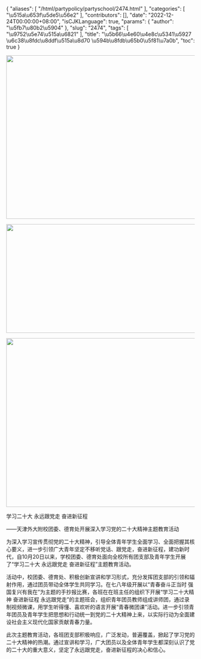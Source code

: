 {
    "aliases": [
        "/html/partypolicy/partyschool/2474.html"
    ],
    "categories": [
        "\u515a\u653f\u5de5\u56e2"
    ],
    "contributors": [],
    "date": "2022-12-24T00:00:00+08:00",
    "isCJKLanguage": true,
    "params": {
        "author": "\u5fb7\u80b2\u5904"
    },
    "slug": "2474",
    "tags": [
        "\u9752\u5e74\u515a\u6821"
    ],
    "title": "\u5b66\u4e60\u4e8c\u5341\u5927 \u6c38\u8fdc\u8ddf\u515a\u8d70 \u594b\u8fdb\u65b0\u5f81\u7a0b",
    "toc": true
}


<img
    src="https://cdn.tfls.online/mirror/full/348306af31319a6e3557f97c21f0de26677150b8.jpg"
    style="display:block;margin-left:auto;margin-right:auto;"
    decoding="async"
    fetchpriority="auto"
    loading="lazy"
    height="436"
    width="600"
/>





<img
    src="https://cdn.tfls.online/mirror/full/d5bacd23d6bee9f58596b90cf8461dbe387859ef.jpg"
    style="display:block;margin-left:auto;margin-right:auto;"
    decoding="async"
    fetchpriority="auto"
    loading="lazy"
    height="290"
    width="600"
/>





<img
    src="https://cdn.tfls.online/mirror/full/0f255540334a88417a67b6f514e766eda8bfeebc.jpg"
    style="display:block;margin-left:auto;margin-right:auto;"
    decoding="async"
    fetchpriority="auto"
    loading="lazy"
    height="450"
    width="600"
/>




  





学习二十大 永远跟党走 奋进新征程




——天津外大附校团委、德育处开展深入学习党的二十大精神主题教育活动




为深入学习宣传贯彻党的二十大精神，引导全体青年学生全面学习、全面把握其核心要义，进一步引领广大青年坚定不移听党话、跟党走，奋进新征程，建功新时代，自10月20日以来，学校团委、德育处面向全校所有团支部及青年学生开展了“学习二十大 永远跟党走 奋进新征程”主题教育活动。




活动中，校团委、德育处、积极创新宣讲和学习形式，充分发挥团支部的引领和辐射作用，通过团员带动全体学生共同学习。在七八年级开展以“青春奋斗正当时 强国复兴有我在”为主题的手抄报比赛，各班在在班主任的组织下开展“学习二十大精神 奋进新征程 永远跟党走”的主题班会，组织青年团员教师组成讲师团，通过录制视频微课，用学生听得懂、喜欢听的语言开展“青春微团课”活动。进一步引领青年团员及青年学生把思想和行动统一到党的二十大精神上来，以实际行动为全面建设社会主义现代化国家贡献青春力量。




此次主题教育活动，各班团支部积极响应，广泛发动，普遍覆盖，掀起了学习党的二十大精神的热潮。通过宣讲和学习，广大团员以及全体青年学生都深刻认识了党的二十大的重大意义，坚定了永远跟党走，奋进新征程的决心和信心。


